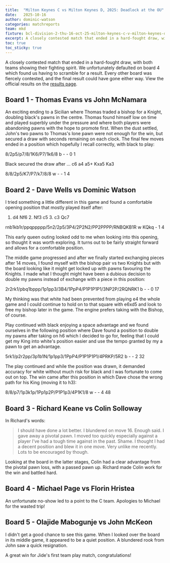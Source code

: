 ```yaml
---
title:  "Milton Keynes C vs Milton Keynes D, 2025: Deadlock at the OU"
date:   2025-10-16
author: dominic-watson
categories: matchreports
team: mkd
fixture: bcl-division-2-thu-16-oct-25-milton-keynes-c-v-milton-keynes-d
excerpt: A closely contested match that ended in a hard-fought draw, with both teams showing their fighting spirit.
toc: true
toc_sticky: true
---
```


A closely contested match that ended in a hard-fought draw, with both teams showing their fighting spirit. We unfortunately defaulted on board 4 which found us having to scramble for a result. Every other board was fiercely contested, and the final result could have gone either way. View the official results on the <a href="/results/2025/mkd.html#bcl-division-2-thu-16-oct-25-milton-keynes-c-v-milton-keynes-d">results page</a>.

<h2 id="board-1">Board 1 - Thomas Evans vs John McNamara</h2>

An exciting ending to a Sicilian where Thomas traded a bishop for a Knight, doubling black's pawns in the centre. Thomas found himself low on time and played superbly under the pressure and where both players were abandoning pawns with the hope to promote first. When the dust settled, John's two pawns to Thomas's lone pawn were not enough for the win, but secured a draw with seconds remaining on each clock. The final few moves ended in a position which hopefully I recall correctly, with black to play:

<div class="fen-position">8/2p5/p7/8/1K6/P7/1k6/8 b - - 0 1</div>

Black secured the draw after ... c6 a4 a5+ Kxa5 Ka3

<div class="fen-position">8/8/2p5/K7/P7/k7/8/8 w - - 1 4</div>

<h2 id="board-2">Board 2 - Dave Wells vs Dominic Watson</h2>

I tried something a little different in this game and found a comfortable opening position that mostly played itself after:

1. d4 Nf6 2. Nf3 c5 3. c3 Qc7

<div class="fen-position">rnb1kb1r/ppqppppp/5n2/2p5/3P4/2P2N2/PP2PPPP/RNBQKB1R w KQkq - 1 4</div>

This early queen outing looked odd to me when looking into this opening, so thought it was worth exploring. It turns out to be fairly straight forward and allows for a comfortable position.

The middle game progressed and after we finally started exchanging pieces after 14 moves, I found myself with the bishop pair vs two Knights but with the board looking like it might get locked up with pawns favouring the Knights. I made what I thought might have been a dubious decision to double my pawns instead of exchange with a piece in this position:

<div class="fen-position">2r2rk1/pbq1bppp/1p1pp3/3B4/1PpP4/P1P1P1P1/3NP2P/2RQNRK1 b - - 0 17</div>

My thinking was that white had been prevented from playing e4 the whole game and I could continue to hold on to that square with e6xd5 and look to free my bishop later in the game. The engine prefers taking with the Bishop, of course.

Play continued with black enjoying a space advantage and we found ourselves in the following position where Dave found a position to double my pawns after taking on h6 which I decided to go for, feeling that I could get my King into white's position easier and use the tempo granted by my a pawn to get an advantage.

<div class="fen-position">5rk1/p2r2pp/3p1b1N/1p1pp3/1PpP4/P1P1P1P1/4PRKP/5R2 b - - 2 32</div>

The play continued and while the position was drawn, it demanded accuracy for white without much risk for black and I was fortunate to come out on top. The win came after this position in which Dave chose the wrong path for his King (moving it to h3):

<div class="fen-position">8/8/p7/1p3k1p/1Pp1p2P/P1P1p3/4P1K1/8 w - - 4 48</div>

<h2 id="board-3">Board 3 - Richard Keane vs Colin Solloway</h2>

In Richard's words:

> I should have done a lot better. I blundered on move 16. Enough said. I gave away a pivotal pawn. I moved too quickly especially against a player I’ve had a tough time against in the past.
> Shame. I thought I had a decent position and blew it in one move. Very unlike me recently.
> Lots to be encouraged by though.

Looking at the board in the latter stages, Colin had a clear advantage from the pivotal pawn loss, with a passed pawn up. Richard made Colin work for the win and battled hard.


<h2 id="board-4">Board 4 - Michael Page vs Florin Hristea</h2>

An unfortunate no-show led to a point to the C team. Apologies to Michael for the wasted trip!

<h2 id="board-5">Board 5 - Olajide Mabogunje vs John McKeon</h2>

I didn't get a good chance to see this game. When I looked over the board in its middle game, it appeared to be a quiet position. A blundered rook from John saw a quick resignation.

A great win for Jide's first team play match, congratulations!